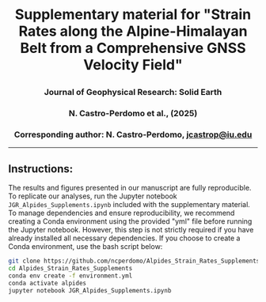 #  <p align=center> **Supplementary material for "Strain Rates along the Alpine-Himalayan Belt from a Comprehensive GNSS Velocity Field"** </p>
###  <p align=center> Journal of Geophysical Research: Solid Earth </p>
###  <p align=center> N. Castro-Perdomo et al., (2025) </p>
###  <p align=center> Corresponding author: N. Castro-Perdomo, jcastrop@iu.edu </p>
---
## **Instructions:**
The results and figures presented in our manuscript are fully reproducible. To replicate our analyses, run the Jupyter notebook ``JGR_Alpides_Supplements.ipynb`` included with the supplementary material. To manage dependencies and ensure reproducibility, we recommend creating a Conda environment using the provided "yml" file before running the Jupyter notebook. However, this step is not strictly required if you have already installed all necessary dependencies. If you choose to create a Conda environment, use the bash script below:

```bash
git clone https://github.com/ncperdomo/Alpides_Strain_Rates_Supplements.git
cd Alpides_Strain_Rates_Supplements
conda env create -f environment.yml
conda activate alpides
jupyter notebook JGR_Alpides_Supplements.ipynb
```
